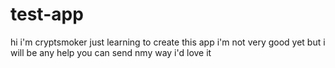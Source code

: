 # test-app

hi i'm cryptsmoker just learning to create this app i'm not very good yet but i will be any help you can send nmy way i'd love it
